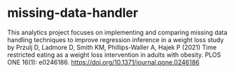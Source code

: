 # missing-data-handler

This analytics project focuses on implementing and comparing missing data handling techniques to improve regression inference in a weight loss study by Przulj D, Ladmore D, Smith KM, Phillips-Waller A, Hajek P (2021) Time restricted eating as a weight loss intervention in adults with obesity. PLOS ONE 16(1): e0246186. https://doi.org/10.1371/journal.pone.0246186
